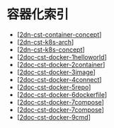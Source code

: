 
# 容器化索引

- [[2dn-cst-container-concept]]
- [[2dn-cst-k8s-arch]]
- [[2dn-cst-k8s-concept]]
- [[2doc-cst-docker-1helloworld]]
- [[2doc-cst-docker-2container]]
- [[2doc-cst-docker-3image]]
- [[2doc-cst-docker-4connect]]
- [[2doc-cst-docker-5repo]]
- [[2doc-cst-docker-6dockerfile]]
- [[2doc-cst-docker-7compose]]
- [[2doc-cst-docker-7compose]]
- [[2doc-cst-docker-9cmd]]


[//begin]: # "Autogenerated link references for markdown compatibility"
[2dn-cst-container-concept]: 2dn-cst-container-concept.md "容器的核心概念"
[2dn-cst-k8s-arch]: 2dn-cst-k8s-arch.md "K8S架构"
[2dn-cst-k8s-concept]: 2dn-cst-k8s-concept.md "K8S核心概念"
[2doc-cst-docker-1helloworld]: 2doc-cst-docker-1helloworld.md "Docker Hello World"
[2doc-cst-docker-2container]: 2doc-cst-docker-2container.md "Docker 容器使用"
[2doc-cst-docker-3image]: 2doc-cst-docker-3image.md "Docker 镜像使用"
[2doc-cst-docker-4connect]: 2doc-cst-docker-4connect.md "Docker 容器连接"
[2doc-cst-docker-5repo]: 2doc-cst-docker-5repo.md "Docker 仓库管理"
[2doc-cst-docker-6dockerfile]: 2doc-cst-docker-6dockerfile.md "Docker Dockerfile"
[2doc-cst-docker-7compose]: 2doc-cst-docker-7compose.md "Docker Compose"
[2doc-cst-docker-9cmd]: 2doc-cst-docker-9cmd.md "容器生命周期管理"
[//end]: # "Autogenerated link references"